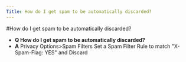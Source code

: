 ```yaml
---
Title: How do I get spam to be automatically discarded?
---
```

#How do I get spam to be automatically discarded?
- **Q How do I get spam to be automatically discarded?**
- **A** Privacy Options>Spam Filters
Set a Spam Filter Rule to match "X-Spam-Flag: YES" and Discard

